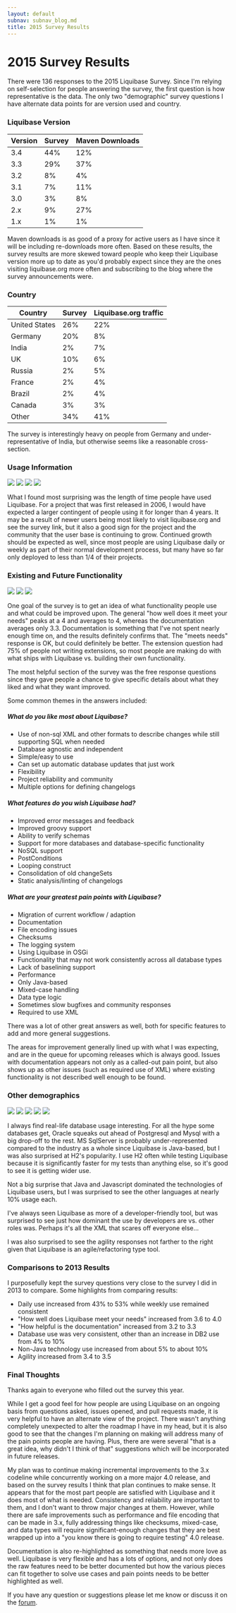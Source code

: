```yaml
---
layout: default
subnav: subnav_blog.md
title: 2015 Survey Results
---
```

# 2015 Survey Results 

There were 136 responses to the 2015 Liquibase Survey. Since I'm relying on self-selection for people answering the survey, the first question is how representative is the data.
The only two "demographic" survey questions I have alternate data points for are version used and country.

### Liquibase Version

Version | Survey | Maven Downloads
---- | ---- | -----
3.4 | 44% | 12%
3.3 | 29% | 37%
3.2 | 8% | 4%
3.1 | 7% | 11%
3.0 | 3% | 8%
2.x | 9% | 27%
1.x | 1% | 1%

Maven downloads is as good of a proxy for active users as I have since it will be including re-downloads more often.
Based on these results, the survey results are more skewed toward people who keep their Liquibase version more up to date as you'd probably expect since they are the ones visiting liquibase.org more often and subscribing to the blog where the survey announcements were.

### Country

Country	| Survey | Liquibase.org traffic
--- | --- | ---
United States | 26% | 22%
Germany | 20% | 8%
India | 2% | 7%
UK | 10% | 6%
Russia | 2% | 5%
France | 2% | 4%
Brazil | 2% | 4%
Canada | 3% | 3%
Other | 34% | 41%

The survey is interestingly heavy on people from Germany and under-representative of India, but otherwise seems like a reasonable cross-section.

### Usage Information

<img src="/custom_images/survey-2015/often.png">

<img src="/custom_images/survey-2015/long.png">

<img src="/custom_images/survey-2015/percent-use.png">

<img src="/custom_images/survey-2015/app-count.png">

What I found most surprising was the length of time people have used Liquibase. For a project that was first released in 2006, I would have expected a larger contingent of people using it for longer than 4 years.
It may be a result of newer users being most likely to visit liquibase.org and see the survey link, but it also a good sign for the project and the community that the user base is continuing to grow.
Continued growth should be expected as well, since most people are using Liquibase daily or weekly as part of their normal development process, but many have so far only deployed to less than 1/4 of their projects.

### Existing and Future Functionality

<img src="/custom_images/survey-2015/meets-needs.png">

<img src="/custom_images/survey-2015/docs.png">

<img src="/custom_images/survey-2015/extension.png">

One goal of the survey is to get an idea of what functionality people use and what could be improved upon. The general "how well does it meet your needs" peaks at a 4 and averages to 4, whereas the documentation averages only 3.3.
Documentation is something that I've not spent nearly enough time on, and the results definitely confirms that. The "meets needs" response is OK, but could definitely be better.
The extension question had 75% of people not writing extensions, so most people are making do with what ships with Liquibase vs. building their own functionality.

The most helpful section of the survey was the free response questions since they gave people a chance to give specific details about what they liked and what they want improved.

Some common themes in the answers included:

##### What do you like most about Liquibase?

- Use of non-sql XML and other formats to describe changes while still supporting SQL when needed
- Database agnostic and independent
- Simple/easy to use
- Can set up automatic database updates that just work
- Flexibility
- Project reliability and community
- Multiple options for defining changelogs

##### What features do you wish Liquibase had?

- Improved error messages and feedback
- Improved groovy support
- Ability to verify schemas
- Support for more databases and database-specific functionality
- NoSQL support
- PostConditions
- Looping construct
- Consolidation of old changeSets
- Static analysis/linting of changelogs

##### What are your greatest pain points with Liquibase?

- Migration of current workflow / adaption
- Documentation
- File encoding issues
- Checksums
- The logging system
- Using Liquibase in OSGi
- Functionality that may not work consistently  across all database types
- Lack of baselining support
- Performance
- Only Java-based
- Mixed-case handling
- Data type logic
- Sometimes slow bugfixes and community responses
- Required to use XML

There was a lot of other great answers as well, both for specific features to add and more general suggestions.

The areas for improvement generally lined up with what I was expecting, and are in the queue for upcoming releases which is always good.
Issues with documentation appears not only as a called-out pain point, but also shows up as other issues (such as required use of XML) where existing functionality is not described well enough to be found.

### Other demographics

<img src="/custom_images/survey-2015/database.png">

<img src="/custom_images/survey-2015/tech.png">

<img src="/custom_images/survey-2015/co-size.png">

<img src="/custom_images/survey-2015/who.png">

<img src="/custom_images/survey-2015/agility.png">

I always find real-life database usage interesting. For all the hype some databases get, Oracle squeaks out ahead of Postgresql and Mysql with a big drop-off to the rest.
MS SqlServer is probably under-represented compared to the industry as a whole since Liquibase is Java-based, but I was also surprised at H2's popularity.
I use H2 often while testing Liquibase because it is significantly faster for my tests than anything else, so it's good to see it is getting wider use.

Not a big surprise that Java and Javascript dominated the technologies of Liquibase users, but I was surprised to see the other languages at nearly 10% usage each.

I've always seen Liquibase as more of a developer-friendly tool, but was surprised to see just how dominant the use by developers are vs. other roles was. Perhaps it's all the XML that scares off everyone else...

I was also surprised to see the agility responses not farther to the right given that Liquibase is an agile/refactoring type tool.

### Comparisons to 2013 Results

I purposefully kept the survey questions very close to the survey I did in 2013 to compare. Some highlights from comparing results:

- Daily use increased from 43% to 53% while weekly use remained consistent
- "How well does Liquibase meet your needs" increased from 3.6 to 4.0
- "How helpful is the documentation" increased from 3.2 to 3.3
- Database use was very consistent, other than an increase in DB2 use from 4% to 10%
- Non-Java technology use increased from about 5% to about 10%
- Agility increased from 3.4 to 3.5

### Final Thoughts

Thanks again to everyone who filled out the survey this year.

While I get a good feel for how people are using Liquibase on an ongoing basis from questions asked, issues opened, and pull requests made, it is very helpful to have an alternate view of the project.
There wasn't anything completely unexpected to alter the roadmap I have in my head, but it is also good to see that the changes I'm planning on making will address many of the pain points people are having.
Plus, there are were several "that is a great idea, why didn't I think of that" suggestions which will be incorporated in future releases.

My plan was to continue making incremental improvements to the 3.x codeline while concurrently working on a more major 4.0 release, and based on the survey results I think that plan continues to make sense.
It appears that for the most part people are satisfied with Liquibase and it does most of what is needed. Consistency and reliability are important to them, and I don't want to throw major changes at them.
However, while there are safe improvements such as performance and file encoding that can be made in 3.x, fully addressing things like checksums, mixed-case, and data types will require significant-enough changes that they are best wrapped up into a "you know there is going to require testing" 4.0 release.

Documentation is also re-highlighted as something that needs more love as well. Liquibase is very flexible and has a lots of options, and not only does the raw features need to be better documented but how the various pieces can fit together to solve use cases and pain points needs to be better highlighted as well.

If you have any question or suggestions please let me know or discuss it on the [forum](http://forum.liquibase.org/#Topic/49382000001371001).